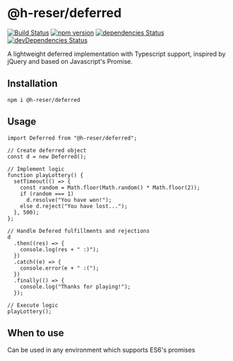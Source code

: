 # @h-reser/deferred
[![Build Status](https://travis-ci.com/h-Reser/deferred.png?branch=master)](https://travis-ci.com/h-Reser/deferred)
[![npm version](https://badge.fury.io/js/%40h-reser%2Fdeferred.svg)](https://badge.fury.io/js/%40h-reser%2Fdeferred)
[![dependencies Status](https://david-dm.org/h-Reser/deferred/status.svg)](https://david-dm.org/h-Reser/deferred)
[![devDependencies Status](https://david-dm.org/h-Reser/deferred/dev-status.svg)](https://david-dm.org/h-Reser/deferred?type=dev)

A lightweight deferred implementation with Typescript support, inspired by jQuery and based on Javascript's Promise.

## Installation

```
npm i @h-reser/deferred
```

## Usage
```
import Deferred from "@h-reser/deferred";

// Create deferred object
const d = new Deferred();

// Implement logic
function playLottery() {
  setTimeout(() => {
    const random = Math.floor(Math.random() * Math.floor(2));
    if (random === 1)
      d.resolve("You have won!");
    else d.reject("You have lost...");
  }, 500);
};

// Handle Defered fulfillments and rejections
d
  .then((res) => {
    console.log(res + " :)");
  })
  .catch((e) => {
    console.error(e + " :(");
  })
  .finally(() => {
    console.log("Thanks for playing!");
  });

// Execute logic
playLottery();
```

## When to use
Can be used in any environment which supports ES6's promises